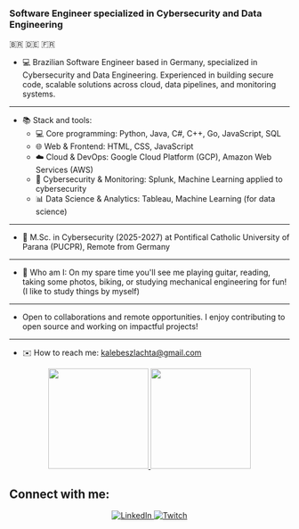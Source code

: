 ### Software Engineer specialized in Cybersecurity and Data Engineering 
🇧🇷 🇩🇪 🇫🇷

- 💻 Brazilian Software Engineer based in Germany, specialized in Cybersecurity and Data Engineering.
  Experienced in building secure code, scalable solutions across cloud, data pipelines, and monitoring systems.
----
- 📚 Stack and tools:
    - 💻 Core programming: Python, Java, C#, C++, Go, JavaScript, SQL
    - 🌐 Web & Frontend: HTML, CSS, JavaScript
    - ☁️ Cloud & DevOps: Google Cloud Platform (GCP), Amazon Web Services (AWS)
    - 🔐 Cybersecurity & Monitoring: Splunk, Machine Learning applied to cybersecurity
    - 📊 Data Science & Analytics: Tableau, Machine Learning (for data science)
----
- 📖 M.Sc. in Cybersecurity (2025-2027) at Pontifical Catholic University of Parana (PUCPR), Remote from Germany
----
- 🎸 Who am I: On my spare time you'll see me playing guitar, reading, taking some photos, biking, or studying mechanical engineering for fun! (I like to study things by myself)
----
- Open to collaborations and remote opportunities. I enjoy contributing to open source and working on impactful projects!
----
- ✉️ How to reach me: kalebeszlachta@gmail.com

<div align="center">
  <a href="https://github.com/kalebers">
    <img height="180em" src="https://github-readme-stats-sigma-five.vercel.app/api?username=kalebers&show_icons=true&theme=tokyonight&include_all_commits=true&count_private=true"/>
  </a>
  <a href="https://github.com/kalebers">
    <img height="180em" src="https://github-readme-stats.vercel.app/api/top-langs?username=kalebers&layout=compact&theme=tokyonight&langs_count=15&card_width=320"/>
  </a>
</div>

## Connect with me:

<div align="center"> 
  <a href="https://www.linkedin.com/in/kalebeszlachta" target="_blank">
    <img src="https://img.shields.io/badge/LinkedIn-0077B5?style=for-the-badge&logo=linkedin&logoColor=white" alt="LinkedIn">
  </a>
  <a href="https://www.twitch.tv/kalebers" target="_blank">
    <img src="https://img.shields.io/badge/Twitch-9146FF?style=for-the-badge&logo=twitch&logoColor=white" alt="Twitch">
  </a>
</div>
